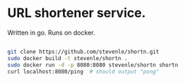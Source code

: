 # URL shortener service.

Written in go. Runs on docker.

```bash

git clone https://github.com/stevenle/shortn.git
sudo docker build -t stevenle/shortn .
sudo docker run -d -p 8080:8080 stevenle/shortn shortn
curl localhost:8080/ping  # should output "pong"
```
